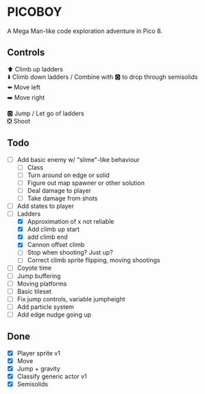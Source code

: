 # PICOBOY

A Mega Man-like code exploration adventure in Pico 8.

## Controls

⬆️ Climb up ladders  
⬇️ Climb down ladders / Combine with 🅾️ to drop through semisolids  
⬅️ Move left  
➡️ Move right

🅾️ Jump / Let go of ladders  
❎ Shoot

## Todo

- [ ] Add basic enemy w/ "slime"-like behaviour
  - [ ] Class
  - [ ] Turn around on edge or solid
  - [ ] Figure out map spawner or other solution
  - [ ] Deal damage to player
  - [ ] Take damage from shots
- [ ] Add states to player
- [ ] Ladders
  - [x] Approximation of x not reliable
  - [x] Add climb up start
  - [x] add climb end
  - [x] Cannon offset climb
  - [ ] Stop when shooting? Just up?
  - [ ] Correct climb sprite flipping, moving shootings
- [ ] Coyote time
- [ ] Jump buffering
- [ ] Moving platforms
- [ ] Basic tileset
- [ ] Fix jump controls, variable jumpheight
- [ ] Add particle system
- [ ] Add edge nudge going up

## Done

- [x] Player sprite v1
- [x] Move
- [x] Jump + gravity
- [x] Classify generic actor v1
- [x] Semisolids
